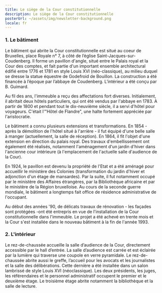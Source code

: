 ```yaml
---
title: Le siège de la Cour constitutionnelle
description: Le siège de la Cour constitutionnelle
posterUrl: ~/assets/img/newsletter-background.png
locale: fr
---
```


### 1\. Le bâtiment

Le bâtiment qui abrite la Cour constitutionnelle est situé au coeur de Bruxelles, place Royale n° 7, à côté de l’église Saint-Jacques-sur-Coudenberg. Il forme un pavillon d'angle, situé entre le Palais royal et la Cour des comptes, et fait partie d'un important ensemble architectural édifié entre 1776 et 1781 en style Louis XVI (néo-classique), au milieu duquel se dresse la statue équestre de Godefroid de Bouillon. La construction a été financée à l’époque par l’abbaye de Coudenberg. L’intérieur a été conçu par B. Guimard.

Au fil des ans, l'immeuble a reçu des affectations fort diverses. Initialement, il abritait deux hôtels particuliers, qui ont été vendus par l'abbaye en 1783. A partir de 1800 et pendant tout le dix-neuvième siècle, il a servi d'hôtel pour voyageurs. C'était l'"Hôtel de Flandre", une halte fortement appréciée par l'aristocratie.

Le bâtiment a connu plusieurs extensions et transformations. En 1854 - après la démolition de l'hôtel situé à l'arrière - il fut équipé d'une belle salle à manger (actuellement, la salle de réception). En 1864, il fit l'objet d'une extension en direction du palais royal. Des travaux d'embellissement ont également été réalisés, notamment l'aménagement d'un jardin d'hiver dans l'ancienne cour intérieure (à l'emplacement de l'actuelle salle d'audience de la Cour).

En 1924, le pavillon est devenu la propriété de l'Etat et a été aménagé pour accueillir le ministère des Colonies (transformation du jardin d'hiver et adjonction d'un étage de mansardes). Par la suite, il fut notamment occupé par le ministère des Affaires étrangères, par la Bibliothèque africaine et par le ministère de la Région bruxelloise. Au cours de la seconde guerre mondiale, le bâtiment a longtemps fait office de résidence administrative de l'occupant.

Au début des années '90, de délicats travaux de rénovation - les façades sont protégées -ont été entrepris en vue de l'installation de la Cour constitutionnelle dans l'immeuble. Le projet a été achevé en trente mois et la Cour s'est installée dans le nouveau bâtiment à la fin de l'année 1993.

### 2\. L'intérieur

Le rez-de-chaussée accueille la salle d’audience de la Cour, directement accessible par le hall d’entrée. La salle d’audience est carrée et est éclairée par la lumière qui traverse une coupole en verre pyramidale. Le rez-de-chaussée abrite aussi le greffe, l’accueil pour les avocats et les journalistes et la salle des délibérations. Cette dernière a été installée dans un salon lambrissé de style Louis XVI (néoclassique). Les deux présidents, les juges, les référendaires et le personnel administra­tif occupent le premier et le deuxième étage. Le troisième étage abrite notamment la bibliothèque et la salle de lecture.

<!--br>
<foto-multi 
:src="['picture/IMG_4378.JPG', 'picture/IMG_4844.JPG', 'picture/IMG_4890.JPG', 'picture/IMG_5201.JPG', 'picture/IMG_5320.JPG', 'picture/IMG_5330.JPG', 'picture/IMG_4345.JPG']"
:lazy="['picture/IMG_4378.JPG', 'picture/IMG_4844.JPG', 'picture/IMG_4890.JPG', 'picture/IMG_5201.JPG', 'picture/IMG_5320.JPG', 'picture/IMG_5330.JPG', 'picture/IMG_4345.JPG']">
</foto-multi-->
